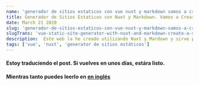 ```yaml
---
name: 'generador de sitios estaticos con vue nuxt y markdown vamos a crear un blog sin servidor parte-4'
title: Generador de Sitios Estaticos con Nuxt y Markdown. Vamos a Crear un Blog Sin Servidor. Parte 4
date: March 21 2020
slug: 'generador-de-sitios-estaticos-con-vue-nuxt-y-markdown-vamos-a-crear-un-blog-sin-servidor-parte-4'
slugTrans: 'vue-static-site-generator-with-nuxt-and-markdown-create-a-server-less-blog-part-4'
description:  Este web la he creado utilizando Nuxt y Mardown y sirve posts optimizado spra SEO sin necesidad de utilizar un servidor. ¿Quieres aprender a hacelo? Sigue leyendo...
tags: ['vue', 'nuxt', 'generator de sitios estáticos']
---
```

<!---
You can use standard HTML comment syntax.
The key: value properties defined whithin --- --- are variables 
that will be passed to our Vue components in the 'atributes' object
property of the object generated by frontmatter
-->


#### Estoy traduciendo el post. Si vuelves en unos días, estára listo.
#### Mientras tanto puedes leerlo en [en inglés]((vue-static-site-generator-with-nuxt-and-markdown-create-a-server-less-blog-part-4))









